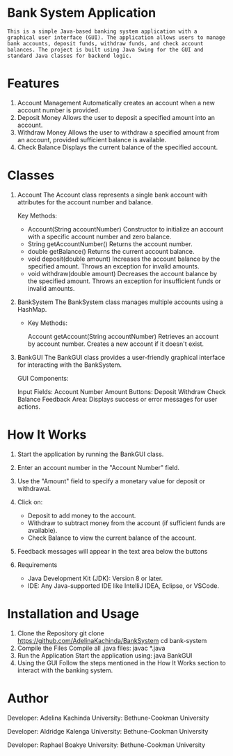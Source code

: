 # Bank System Application

    This is a simple Java-based banking system application with a graphical user interface (GUI). The application allows users to manage bank accounts, deposit funds, withdraw funds, and check account balances. The project is built using Java Swing for the GUI and standard Java classes for backend logic.

# Features

1. Account Management
    Automatically creates an account when a new account number is provided.
2. Deposit Money
    Allows the user to deposit a specified amount into an account.
3. Withdraw Money
    Allows the user to withdraw a specified amount from an account, provided sufficient balance is available.
4. Check Balance
    Displays the current balance of the specified account.

# Classes

1. Account
    The Account class represents a single bank account with attributes for the account number and balance.

    Key Methods:

    - Account(String accountNumber)
        Constructor to initialize an account with a specific account number and zero balance.
    - String getAccountNumber()
        Returns the account number.
    - double getBalance()
        Returns the current account balance.
    - void deposit(double amount)
        Increases the account balance by the specified amount. Throws an exception for invalid amounts.
    - void withdraw(double amount)
        Decreases the account balance by the specified amount. Throws an exception for insufficient funds or invalid amounts.

2. BankSystem
    The BankSystem class manages multiple accounts using a HashMap.

    - Key Methods:

        Account getAccount(String accountNumber)
        Retrieves an account by account number. Creates a new account if it doesn't exist.

3. BankGUI
    The BankGUI class provides a user-friendly graphical interface for interacting with the BankSystem.

    GUI Components:

    Input Fields:
        Account Number
        Amount
    Buttons:
        Deposit
        Withdraw
        Check Balance
    Feedback Area:
        Displays success or error messages for user actions.

# How It Works

1. Start the application by running the BankGUI class.
2. Enter an account number in the "Account Number" field.
3. Use the "Amount" field to specify a monetary value for deposit or withdrawal.
4. Click on:
    - Deposit to add money to the account.
    - Withdraw to subtract money from the account (if sufficient funds are available).
    - Check Balance to view the current balance of the account.
5. Feedback messages will appear in the text area below the buttons

6. Requirements

    - Java Development Kit (JDK): Version 8 or later.
    - IDE: Any Java-supported IDE like IntelliJ IDEA, Eclipse, or VSCode.

# Installation and Usage

1. Clone the Repository
    git clone https://github.com/AdelinaKachinda/BankSystem
    cd bank-system
2. Compile the Files
    Compile all .java files:
    javac *.java
3. Run the Application
    Start the application using:
    java BankGUI
4. Using the GUI
    Follow the steps mentioned in the How It Works section to interact with the banking system.

# Author

Developer: Adelina Kachinda
University: Bethune-Cookman University

Developer: Aldridge Kalenga
University: Bethune-Cookman University

Developer: Raphael Boakye
University: Bethune-Cookman University
